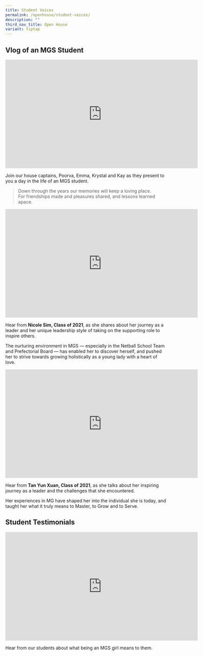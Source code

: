 ```yaml
---
title: Student Voices
permalink: /openhouse/student-voices/
description: ""
third_nav_title: Open House
variant: tiptap
---
```

<h2>Vlog of an MGS Student</h2><div class="iframe-wrapper"><iframe height="338" width="600" allowfullscreen="true" frameborder="0" src="https://www.youtube.com/embed/jgc13GkUqbY"></iframe></div><p>Join our house captains, Poorva, Emma, Krystal and Kay as they present to you a day in the life of an MGS student. <br></p><p></p><blockquote><p>Down through the years our memories will keep a loving place.<br>For friendships made and pleasures shared, and lessons learned apace.</p></blockquote><p></p><div class="iframe-wrapper"><iframe height="338" width="600" allowfullscreen="true" frameborder="0" src="https://www.youtube.com/embed/QvQ53lOmk4M"></iframe></div><p>Hear from <strong>Nicole Sim, Class of 2021</strong>, as she shares about her journey as a leader and her unique leadership style of taking on the supporting role to inspire others.</p><p>The nurturing environment in MGS — especially in the Netball School Team and Prefectorial Board — has enabled her to discover herself, and pushed her to strive towards growing holistically as a young lady with a heart of love.</p><div class="iframe-wrapper"><iframe height="338" width="600" allowfullscreen="true" frameborder="0" src="https://www.youtube.com/embed/SI3dTPIMyx0"></iframe></div><p>Hear from <strong>Tan Yun Xuan, Class of 2021</strong>, as she talks about her inspiring journey as a leader and the challenges that she encountered.</p><p>Her experiences in MG have shaped her into the individual she is today, and taught her what it truly means to Master, to Grow and to Serve.</p><h2>Student Testimonials</h2><div class="iframe-wrapper"><iframe height="338" width="600" allowfullscreen="true" frameborder="0" src="https://www.youtube.com/embed/LZT0I1SWSvs"></iframe></div><p>Hear from our students about what being an MGS girl means to them.</p>